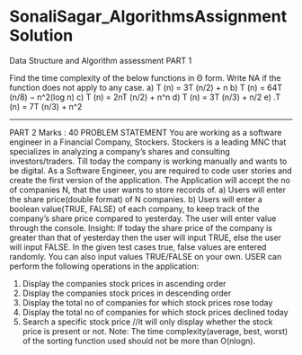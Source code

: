 # SonaliSagar_AlgorithmsAssignmentSolution
Data Structure and Algorithm assessment 
PART 1

Find the time complexity of the below functions in Θ form. Write NA if the function does not
apply to any case.
a) T (n) = 3T (n/2) + n
b) T (n) = 64T (n/8) − n^2(log n)
c) T (n) = 2nT (n/2) + n^n
d) T (n) = 3T (n/3) + n/2
e) .T (n) = 7T (n/3) + n^2

-----------------------------------------------------------------------------------------------------------------------
PART 2
Marks : 40
PROBLEM STATEMENT
You are working as a software engineer in a Financial Company, Stockers.
Stockers is a leading MNC that specializes in analyzing a company’s shares and consulting
investors/traders.
Till today the company is working manually and wants to be digital. As a Software Engineer, you
are required to code user stories and create the first version of the application.
The Application will accept the no of companies N, that the user wants to store records of.
a) Users will enter the share price(double format) of N companies.
b) Users will enter a boolean value(TRUE, FALSE) of each company, to keep track of the
company’s share price compared to yesterday.
The user will enter value through the console.
Insight: If today the share price of the company is greater than that of yesterday then the user
will input TRUE, else the user will input FALSE. In the given test cases true, false values are
entered randomly. You can also input values TRUE/FALSE on your own.
USER can perform the following operations in the application:
1. Display the companies stock prices in ascending order
2. Display the companies stock prices in descending order
3. Display the total no of companies for which stock prices rose today
4. Display the total no of companies for which stock prices declined today
5. Search a specific stock price //it will only display whether the stock price is present or not.
Note: The time complexity(average, best, worst) of the sorting function used should not be more
than O(nlogn).
